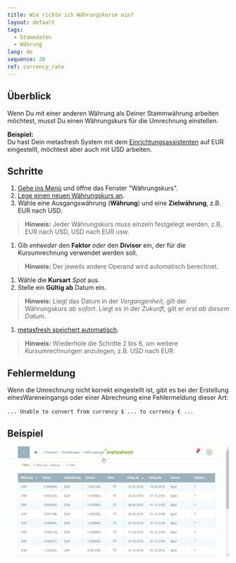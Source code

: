 ```yaml
---
title: Wie richte ich Währungskurse ein?
layout: default
tags:
  - Stammdaten
  - Währung
lang: de
sequence: 20
ref: currency_rate
---
```


## Überblick
Wenn Du mit einer anderen Währung als Deiner Stammwährung arbeiten möchtest, musst Du einen Währungskurs für die Umrechnung einstellen.

**Beispiel:**<br>
Du hast Dein metasfresh System mit dem [Einrichtungsassistenten](Ersteinrichtungsassistent) auf EUR eingestellt, möchtest aber auch mit USD arbeiten.

## Schritte
1. [Gehe ins Menü](Menu) und öffne das Fenster "Währungskurs".
1. [Lege einen neuen Währungskurs an](Neuer_Datensatz_Fenster_Webui).
1. Wähle eine Ausgangswährung (**Währung**) und eine **Zielwährung**, z.B. EUR nach USD.
 >**Hinweis:** Jeder Währungskurs muss einzeln festgelegt werden, z.B. EUR nach USD, USD nach EUR usw.

1. Gib *entweder* den **Faktor** *oder* den **Divisor** ein, der für die Kursumrechnung verwendet werden soll.
 >**Hinweis:** Der jeweils andere Operand wird automatisch berechnet.

1. Wähle die **Kursart** *Spot* aus.
1. Stelle ein **Gültig ab** Datum ein.
 >**Hinweis:** Liegt das Datum in der *Vergangenheit*, gilt der Währungskurs *ab sofort*. Liegt es in der *Zukunft*, gilt er *erst ab diesem Datum*.

1. [metasfresh speichert automatisch](Speicheranzeige).
 >**Hinweis:** Wiederhole die Schritte 2 bis 6, um weitere Kursumrechnungen anzulegen, z.B. USD nach EUR.

## Fehlermeldung
Wenn die Umrechnung nicht korrekt eingestellt ist, gibt es bei der Erstellung einesWareneingangs oder einer Abrechnung eine Fehlermeldung dieser Art:

`... Unable to convert from currency $ ... to currency € ...`

## Beispiel
![](assets/Waehrungskurs_walkthrough.gif)
